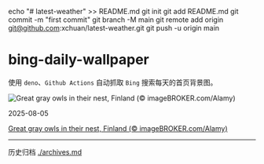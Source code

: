echo "# latest-weather" >> README.md
git init
git add README.md
git commit -m "first commit"
git branch -M main
git remote add origin git@github.com:xchuan/latest-weather.git
git push -u origin main


# bing-daily-wallpaper

使用 `deno`、`Github Actions` 自动抓取 `Bing` 搜索每天的首页背景图。

<!-- BEGIN -->
<!--  Tue Aug 05 2025 05:03:26 GMT+0000 (Coordinated Universal Time) -->
  ![Great gray owls in their nest, Finland (© imageBROKER.com/Alamy)](https://cn.bing.com/th?id=OHR.LaplandOwl_EN-US8965493818_UHD.jpg&pid=hp&w=384&h=216&rs=1&c=4)

  2025-08-05

  [Great gray owls in their nest, Finland (© imageBROKER.com/Alamy)](https://cn.bing.com/th?id=OHR.LaplandOwl_EN-US8965493818_UHD.jpg)
<!-- END -->


---

历史归档 [./archives.md](./archives.md)
